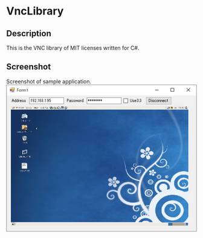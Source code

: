 # VncLibrary
## Description
This is the VNC library of MIT licenses written for C#.

## Screenshot
Screenshot of sample application.<br />
![Screenshot](screenshot.png)
